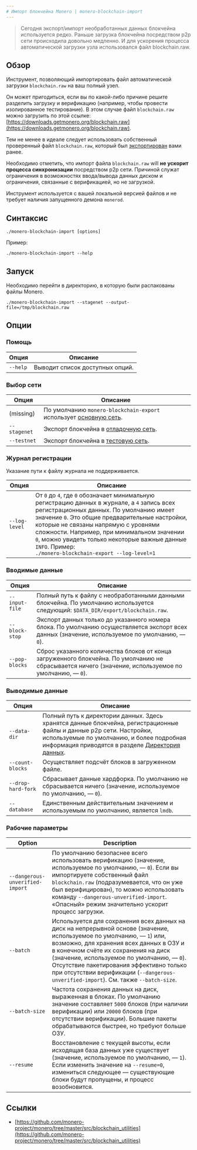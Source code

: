 ```yaml
---
# Импорт блокчейна Monero | monero-blockchain-import
---
```


>   Сегодня экспорт/импорт необработанных данных блокчейна используется редко. Раньше загрузка блокчейна посредством p2p сети происходила довольно медленно. И для ускорения процесса автоматической загрузки узла использовался файл blockchain.raw.

## Обзор

Инструмент, позволяющий импортировать файл автоматической загрузки `blockchain.raw` на ваш полный узел.

Он может пригодиться, если вы по какой-либо причине решите разделить загрузку и верификацию (например, чтобы провести изолированное тестирование).
В этом случае файл `blockchain.raw` можно загрузить по этой ссылке: [https://downloads.getmonero.org/blockchain.raw](https://downloads.getmonero.org/blockchain.raw).

Тем не менее в идеале следует использовать собственный проверенный файл `blockchain.raw`, который был [экспортирован](https://wiki.xmr.ru/interacting/monero-blockchain-export.html) вами ранее.

Необходимо отметить, что импорт файла `blockchain.raw` will **не ускорит процесса синхронизации** посредством p2p сети.
Причиной служат ограничения в возможностях ввода/вывода данных диском и ограничения, связанные с верификацией, но не загрузкой.

Инструмент используется с вашей локальной версией файлов и не требует наличия запущенного демона `monerod`.

## Синтаксис

`./monero-blockchain-import [options]`

Пример:

`./monero-blockchain-import --help`

## Запуск

Необходимо перейти в директорию, в которую были распакованы файлы Monero.

`./monero-blockchain-import --stagenet --output-file=/tmp/blockchain.raw`

## Опции

### Помощь

| Опция               | Описание
|---------------------|--------------------------------------------------------------------------------------------------------------------------------------
| `--help`            | Выводит список доступных опций.

### Выбор сети

| Опция               | Описание
|---------------------|--------------------------------------------------------------------------------------------------------------------------------------
| (missing)           | По умолчанию `monero-blockchain-export` использует [основную сеть](https://wiki.xmr.ru/infrastructure/networks/networks.html#%D0%9E%D1%81%D0%BD%D0%BE%D0%B2%D0%BD%D0%B0%D1%8F-%D1%81%D0%B5%D1%82%D1%8C-mainnet).
| `--stagenet`        | Экспорт блокчейна в [отладочную сеть](https://wiki.xmr.ru/infrastructure/networks/networks.html#%D0%9E%D1%82%D0%BB%D0%B0%D0%B4%D0%BE%D1%87%D0%BD%D0%B0%D1%8F-%D1%81%D0%B5%D1%82%D1%8C-stagenet).
| `--testnet`         | Экспорт блокчейна в [тестовую сеть](https://wiki.xmr.ru/infrastructure/networks/networks.html#%D0%A2%D0%B5%D1%81%D1%82%D0%BE%D0%B2%D0%B0%D1%8F-%D1%81%D0%B5%D1%82%D1%8C-testnet).

### Журнал регистрации

Указание пути к файлу журнала не поддерживается.

| Опция               | Описание
|---------------------|--------------------------------------------------------------------------------------------------------------------------------------
| `--log-level`       | От `0` до `4`, где `0` обозначает минимальную регистрацию данных в журнале, а `4` запись всех регистрационных данных. По умолчанию имеет значение `0`. Это общие предварительные настройки, которые не связаны напрямую с уровнями сложности. Например, при минимальном значении `0`, можно увидеть только некоторые важные данные `INFO`. Пример: <br />`./monero-blockchain-export --log-level=1`

### Вводимые данные

| Опция               | Описание
|---------------------|--------------------------------------------------------------------------------------------------------------------------------------
| `--input-file`      | Полный путь к файлу с необработанными данными блокчейна. По умолчанию используется следующий: `$DATA_DIR/export/blockchain.raw`.
| `--block-stop`      | Экспорт данных только до указанного номера блока. По умолчанию осуществляется экспорт всех данных (значение, используемое по умолчанию, — `0`).
| `--pop-blocks`      | Сброс указанного количества блоков от конца загруженного блокчейна. По умолчанию не сбрасывается ничего (значение, используемое по умолчанию, — `0`).

### Выводимые данные

| Опция               | Описание
|---------------------|--------------------------------------------------------------------------------------------------------------------------------------
| `--data-dir`        | Полный путь к директории данных. Здесь хранятся данные блокчейна, регистрационные файлы и данные p2p сети. Настройки, используемые по умолчанию, и более подробная информация приводятся в разделе [Директория данных](https://wiki.xmr.ru/interacting/interacting-with-monero.html#%D0%94%D0%B8%D1%80%D0%B5%D0%BA%D1%82%D0%BE%D1%80%D0%B8%D1%8F-%D0%B4%D0%B0%D0%BD%D0%BD%D1%8B%D1%85).
| `--count-blocks`    | Осуществляет подсчёт блоков в загруженном файле.
| `--drop-hard-fork`  | Сбрасывает данные хардфорка. По умолчанию не сбрасывается ничего (значение, используемое по умолчанию, — `0`).
| `--database`        | Единственным действительным значением и используемым по умолчанию, является `lmdb`.

### Рабочие параметры

| Option                            | Description
|-----------------------------------|--------------------------------------------------------------------------------------------------------------------------------------
| `--dangerous-unverified-import`   | По умолчанию безопаснее всего использовать верификацию (значение, используемое по умолчанию, — `0`).  Если вы импортируете собственный файл `blockchain.raw` (подразумевается, что он уже был верифицирован), то можно использовать команду `--dangerous-unverified-import`. «Опасный» режим значительно ускорит процесс загрузки.
| `--batch`                         | Используется для сохранения всех данных на диск на непрерывной основе (значение, используемое по умолчанию, — `1`) или, возможно, для хранения всех данных в ОЗУ и в конечном счёте их сохранения на диск (значение, используемое по умолчанию, — `0`). Отсутствие пакетирования эффективно только при отсутствии верификации (`--dangerous-unverified-import`). См. также `--batch-size`.   
| `--batch-size`                    | Частота сохранения данных на диск, выраженная в блоках. По умолчанию значение составляет `5000` блоков (при наличии верификации) или `20000` блоков (при отсутствии верификации). Большие пакеты обрабатываются быстрее, но требуют больше ОЗУ.
| `--resume`                        | Восстановление с текущей высоты, если исходящая база данных уже существует (значение, используемое по умолчанию, — `1`). Если изменить значение на `--resume=0`, измениться следующее — существующие блоки будут пропущены, и процесс возобновится.

## Ссылки

* [https://github.com/monero-project/monero/tree/master/src/blockchain_utilities](https://github.com/monero-project/monero/tree/master/src/blockchain_utilities)
